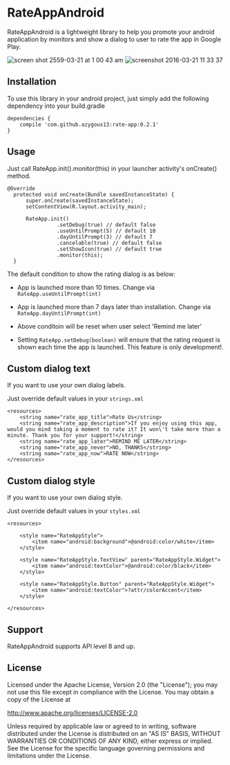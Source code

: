 # RateAppAndroid
RateAppAndroid is a lightweight library to help you promote your android application by monitors and show a dialog to user to rate the app in Google Play.

![screen shot 2559-03-21 at 1 00 43 am](https://cloud.githubusercontent.com/assets/3615979/13905956/1ac0b304-ef00-11e5-912d-9acd928f7eb8.png)
![screenshot 2016-03-21 11 33 37](https://cloud.githubusercontent.com/assets/3615979/13910737/55819d92-ef59-11e5-81e2-e471bdff872c.png)


## Installation
To use this library in your android project, just simply add the following dependency into your build.gradle

```
dependencies {
    compile 'com.github.azygous13:rate-app:0.2.1'
}
```

## Usage
Just call RateApp.init().monitor(this) in your launcher activity's onCreate() method.

```
@Override
  protected void onCreate(Bundle savedInstanceState) {
      super.onCreate(savedInstanceState);
      setContentView(R.layout.activity_main);

      RateApp.init()
                .setDebug(true) // default false
                .useUntilPrompt(5) // default 10
                .dayUntilPrompt(3) // default 7
                .cancelable(true) // default false
                .setShowIcon(true) // default true
                .monitor(this);
  }
```

The default condition to show the rating dialog is as below:

- App is launched more than 10 times. Change via `RateApp.useUntilPrompt(int)`

- App is launched more than 7 days later than installation. Change via `RateApp.dayUntilPrompt(int)`

- Above conditoin will be reset when user select 'Remind me later'

- Setting `RateApp.setDebug(boolean)` will ensure that the rating request is shown each time the app is launched. This feature is only development!.

## Custom dialog text
If you want to use your own dialog labels.

Just override default values in your `strings.xml`

```
<resources>
    <string name="rate_app_title">Rate Us</string>
    <string name="rate_app_description">If you enjoy using this app, would you mind taking a moment to rate it? It won\'t take more than a minute. Thank you for your support!</string>
    <string name="rate_app_later">REMIND ME LATER</string>
    <string name="rate_app_never">NO, THANKS</string>
    <string name="rate_app_now">RATE NOW</string>
</resources>
```

## Custom dialog style
If you want to use your own dialog style.

Just override default values in your `styles.xml`

```
<resources>

    <style name="RateAppStyle">
        <item name="android:background">@android:color/white</item>
    </style>

    <style name="RateAppStyle.TextView" parent="RateAppStyle.Widget">
        <item name="android:textColor">@android:color/black</item>
    </style>

    <style name="RateAppStyle.Button" parent="RateAppStyle.Widget">
        <item name="android:textColor">?attr/colorAccent</item>
    </style>

</resources>
```


## Support
RateAppAndroid supports API level 8 and up.


## License

Licensed under the Apache License, Version 2.0 (the "License"); you may not use this file except in compliance with the License. You may obtain a copy of the License at

http://www.apache.org/licenses/LICENSE-2.0

Unless required by applicable law or agreed to in writing, software distributed under the License is distributed on an "AS IS" BASIS, WITHOUT WARRANTIES OR CONDITIONS OF ANY KIND, either express or implied. See the License for the specific language governing permissions and limitations under the License.
